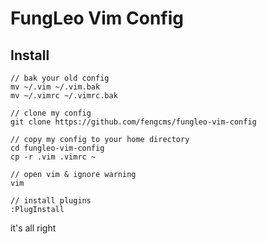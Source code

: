 # FungLeo Vim Config
## Install

```shell
// bak your old config
mv ~/.vim ~/.vim.bak
mv ~/.vimrc ~/.vimrc.bak

// clone my config
git clone https://github.com/fengcms/fungleo-vim-config

// copy my config to your home directory
cd fungleo-vim-config
cp -r .vim .vimrc ~

// open vim & ignore warning
vim 

// install plugins
:PlugInstall
```
it's all right
